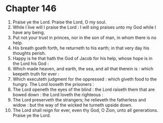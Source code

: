 # Chapter 146

1. Praise ye the Lord. Praise the Lord, O my soul.
2. While I live will I praise the Lord : I will sing praises unto my God while I have any being.
3. Put not your trust in princes, nor in the son of man, in whom there is no help.
4. His breath goeth forth, he returneth to his earth; in that very day his thoughts perish.
5. Happy is he that hath the God of Jacob for his help, whose hope is in the Lord his God :
6. Which made heaven, and earth, the sea, and all that therein is : which keepeth truth for ever :
7. Which executeth judgment for the oppressed : which giveth food to the hungry. The Lord looseth the prisoners :
8. The Lord openeth the eyes of the blind : the Lord raiseth them that are bowed down : the Lord loveth the righteous :
9. The Lord preserveth the strangers; he relieveth the fatherless and widow : but the way of the wicked he turneth upside down.
10. The Lord shall reign for ever, even thy God, O Zion, unto all generations. Praise ye the Lord.

